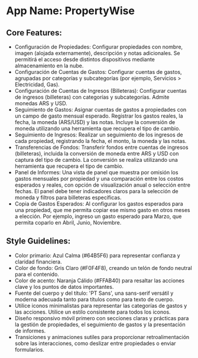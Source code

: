 # **App Name**: PropertyWise

## Core Features:

- Configuración de Propiedades: Configurar propiedades con nombre, imagen (alojada externamente), descripción y notas adicionales. Se permitirá el acceso desde distintos dispositivos mediante almacenamiento en la nube.
- Configuración de Cuentas de Gastos: Configurar cuentas de gastos, agrupadas por categorías y subcategorías (por ejemplo, Servicios > Electricidad, Gas).
- Configuración de Cuentas de Ingresos (Billeteras): Configurar cuentas de ingresos (billeteras) con categorías y subcategorías. Admite monedas ARS y USD.
- Seguimiento de Gastos: Asignar cuentas de gastos a propiedades con un campo de gasto mensual esperado. Registrar los gastos reales, la fecha, la moneda (ARS/USD) y las notas. Incluye la conversión de moneda utilizando una herramienta que recupera el tipo de cambio.
- Seguimiento de Ingresos: Realizar un seguimiento de los ingresos de cada propiedad, registrando la fecha, el monto, la moneda y las notas.
- Transferencias de Fondos: Transferir fondos entre cuentas de ingresos (billeteras), incluida la conversión de moneda entre ARS y USD con captura del tipo de cambio. La conversión se realiza utilizando una herramienta que recupera el tipo de cambio.
- Panel de Informes: Una vista de panel que muestra por omisión los gastos mensuales por propiedad y una comparación entre los costos esperados y reales, con opción de visualización anual o selección entre fechas. El panel debe tener indicadores claros para la selección de moneda y filtros para billeteras específicas.
- Copia de Gastos Esperados: Al configurar los gastos esperados para una propiedad, que me permita copiar ese mismo gasto en otros meses a elección. Por ejemplo, ingreso un gasto esperado para Marzo, que permita coparlo en Abril, Junio, Noviembre.

## Style Guidelines:

- Color primario: Azul Calma (#64B5F6) para representar confianza y claridad financiera.
- Color de fondo: Gris Claro (#F0F4F8), creando un telón de fondo neutral para el contenido.
- Color de acento: Naranja Cálido (#FFAB40) para resaltar las acciones clave y los puntos de datos importantes.
- Fuente del cuerpo y del título: 'PT Sans', una sans-serif versátil y moderna adecuada tanto para títulos como para texto de cuerpo.
- Utilice iconos minimalistas para representar las categorías de gastos y las acciones. Utilice un estilo consistente para todos los iconos.
- Diseño responsivo móvil primero con secciones claras y prácticas para la gestión de propiedades, el seguimiento de gastos y la presentación de informes.
- Transiciones y animaciones sutiles para proporcionar retroalimentación sobre las interacciones, como deslizar entre propiedades o enviar formularios.